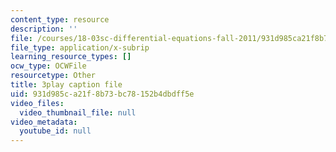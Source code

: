 ```yaml
---
content_type: resource
description: ''
file: /courses/18-03sc-differential-equations-fall-2011/931d985ca21f8b73bc78152b4dbdff5e_JbuG6u2ko_0.srt
file_type: application/x-subrip
learning_resource_types: []
ocw_type: OCWFile
resourcetype: Other
title: 3play caption file
uid: 931d985c-a21f-8b73-bc78-152b4dbdff5e
video_files:
  video_thumbnail_file: null
video_metadata:
  youtube_id: null
---
```

